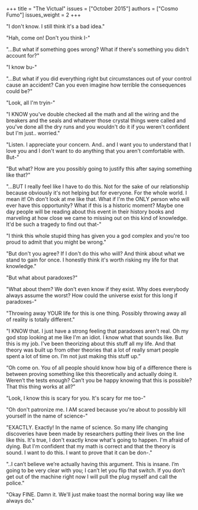 +++
title = "The Victual"
issues = ["October 2015"]
authors = ["Cosmo Fumo"]
issues_weight = 2
+++

"I don't know. I still think it's a bad idea."

"Hah, come on! Don't you think I-"

"...But what if something goes wrong? What if there's something you didn't account for?"

"I know bu-"

"...But what if you did everything right but circumstances out of your control cause an accident? Can you even imagine how terrible the consequences could be?"

"Look, all I'm tryin-"

"I KNOW you've double checked all the math and all the wiring and the breakers and the seals and whatever those crystal things were called and you've done all the dry runs and you wouldn't do it if you weren't confident but I'm just..  worried."

"Listen. I appreciate your concern. And.. and I want you to understand that I love you and I don't want to do anything that you aren't comfortable with. But-"

"But what? How are you possibly going to justify this after saying something like that?"

"...BUT I really feel like I have to do this. Not for the sake of our relationship because obviously it's not helping but for everyone. For the whole world. I mean it! Oh don't look at me like that. What if I'm the ONLY person who will ever have this opportunity? What if this is a historic moment? Maybe one day people will be reading about this event in their history books and marveling at how close we came to missing out on this kind of knowledge. It'd be such a tragedy to find out that-"

"I think this whole stupid thing has given you a god complex and you're too proud to admit that you might be wrong."

"But don't you agree? If I don't do this who will? And think about what we stand to gain for once. I honestly think it's worth risking my life for that knowledge."

"But what about paradoxes?"

"What about them? We don't even know if they exist. Why does everybody always assume the worst? How could the universe exist for this long if paradoxes-"

"Throwing away YOUR life for this is one thing. Possibly throwing away all of reality is totally different."

"I KNOW that. I just have a strong feeling that paradoxes aren't real. Oh my god stop looking at me like I'm an idiot. I know what that sounds like. But this is my job. I've been theorizing about this stuff all my life. And that theory was built up from other theories that a lot of really smart people spent a lot of time on. I’m not just making this stuff up.”

“Oh come on. You of all people should know how big of a difference there is between proving something like this theoretically and actually doing it. Weren’t the tests enough? Can’t you be happy knowing that this is possible? That this thing works at all?”

"Look, I know this is scary for you. It's scary for me too-"

"Oh don't patronize me. I AM scared because you're about to possibly kill yourself in the name of science-"

"EXACTLY. Exactly! In the name of science. So many life changing discoveries have been made by researchers putting their lives on the line like this. It's true, I don't exactly know what's going to happen. I'm afraid of dying. But I'm confident that my math is correct and that the theory is sound. I want to do this. I want to prove that it can be don-."

"..I can’t believe we’re actually having this argument. This is insane. I’m going to be very clear with you; I can’t let you flip that switch. If you don’t get out of the machine right now I will pull the plug myself and call the police."

"Okay FINE. Damn it. We'll just make toast the normal boring way like we always do."
